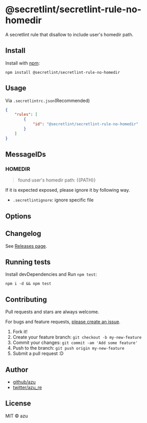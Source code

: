 # @secretlint/secretlint-rule-no-homedir

A secretlint rule that disallow to include user&#39;s homedir path.

## Install

Install with [npm](https://www.npmjs.com/):

    npm install @secretlint/secretlint-rule-no-homedir

## Usage

Via `.secretlintrc.json`(Recommended)

```json
{
    "rules": [
        {
            "id": "@secretlint/secretlint-rule-no-homedir"
        }
    ]
}
```

## MessageIDs

### HOMEDIR
> found user's homedir path: {{PATH}}

If it is expected exposed, please ignore it by following way.

- `.secretlintignore`: ignore specific file

## Options

## Changelog

See [Releases page](https://github.com/secretlint/secretlint/releases).

## Running tests

Install devDependencies and Run `npm test`:

    npm i -d && npm test

## Contributing

Pull requests and stars are always welcome.

For bugs and feature requests, [please create an issue](https://github.com/secretlint/secretlint/issues).

1. Fork it!
2. Create your feature branch: `git checkout -b my-new-feature`
3. Commit your changes: `git commit -am 'Add some feature'`
4. Push to the branch: `git push origin my-new-feature`
5. Submit a pull request :D

## Author

- [github/azu](https://github.com/azu)
- [twitter/azu_re](https://twitter.com/azu_re)

## License

MIT © azu
